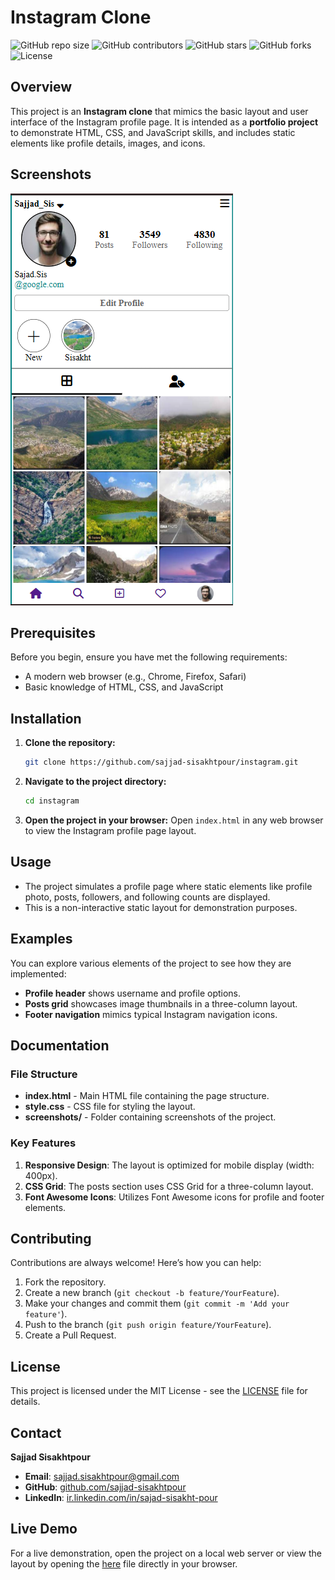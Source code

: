 # Instagram Clone

![GitHub repo size](https://img.shields.io/github/repo-size/sajjad-sisakhtpour/instagram)
![GitHub contributors](https://img.shields.io/github/contributors/sajjad-sisakhtpour/instagram)
![GitHub stars](https://img.shields.io/github/stars/sajjad-sisakhtpour/instagram?style=social)
![GitHub forks](https://img.shields.io/github/forks/sajjad-sisakhtpour/instagram?style=social)
![License](https://img.shields.io/github/license/sajjad-sisakhtpour/instagram)

## Overview

This project is an **Instagram clone** that mimics the basic layout and user interface of the Instagram profile page. It is intended as a **portfolio project** to demonstrate HTML, CSS, and JavaScript skills, and includes static elements like profile details, images, and icons.

## Screenshots

![Screenshot 1](screenshots/Screenshot-1.png)

## Prerequisites

Before you begin, ensure you have met the following requirements:

- A modern web browser (e.g., Chrome, Firefox, Safari)
- Basic knowledge of HTML, CSS, and JavaScript

## Installation

1. **Clone the repository:**

   ```bash
   git clone https://github.com/sajjad-sisakhtpour/instagram.git
   ```

2. **Navigate to the project directory:**

   ```bash
   cd instagram
   ```

3. **Open the project in your browser:**
   Open `index.html` in any web browser to view the Instagram profile page layout.

## Usage

- The project simulates a profile page where static elements like profile photo, posts, followers, and following counts are displayed.
- This is a non-interactive static layout for demonstration purposes.

## Examples

You can explore various elements of the project to see how they are implemented:

- **Profile header** shows username and profile options.
- **Posts grid** showcases image thumbnails in a three-column layout.
- **Footer navigation** mimics typical Instagram navigation icons.

## Documentation

### File Structure

- **index.html** - Main HTML file containing the page structure.
- **style.css** - CSS file for styling the layout.
- **screenshots/** - Folder containing screenshots of the project.

### Key Features

1. **Responsive Design**: The layout is optimized for mobile display (width: 400px).
2. **CSS Grid**: The posts section uses CSS Grid for a three-column layout.
3. **Font Awesome Icons**: Utilizes Font Awesome icons for profile and footer elements.

## Contributing

Contributions are always welcome! Here’s how you can help:

1. Fork the repository.
2. Create a new branch (`git checkout -b feature/YourFeature`).
3. Make your changes and commit them (`git commit -m 'Add your feature'`).
4. Push to the branch (`git push origin feature/YourFeature`).
5. Create a Pull Request.

## License

This project is licensed under the MIT License - see the [LICENSE](LICENSE) file for details.

## Contact

**Sajjad Sisakhtpour**

- **Email**: [sajjad.sisakhtpour@gmail.com](mailto:sajjad.sisakhtpour@gmail.com)
- **GitHub**: [github.com/sajjad-sisakhtpour](https://github.com/sajjad-sisakhtpour)
- **LinkedIn**: [ir.linkedin.com/in/sajad-sisakht-pour](https://ir.linkedin.com/in/sajad-sisakht-pour)

## Live Demo

For a live demonstration, open the project on a local web server or view the layout by opening the [here](https://sajjad-sisakhtpour.github.io/instagram) file directly in your browser.
